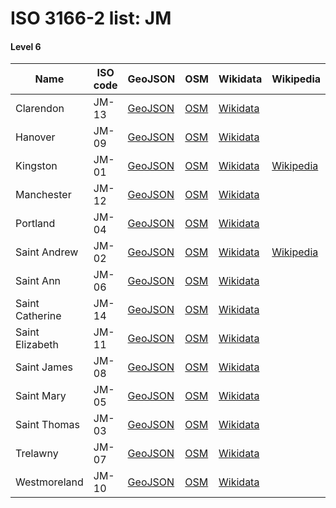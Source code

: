 # ISO 3166-2 list: JM


#### Level 6
Name | ISO code | GeoJSON | OSM | Wikidata | Wikipedia | population 
--- | --- | --- | --- | --- | --- | --- 
Clarendon | JM-13 | [GeoJSON](../../export/geojson/q7/iso2/JM/JM-13.geojson) | [OSM](https://www.openstreetmap.org/relation/1637035) | [Wikidata](https://www.wikidata.org/wiki/Q1095557) |  | 
Hanover | JM-09 | [GeoJSON](../../export/geojson/q7/iso2/JM/JM-09.geojson) | [OSM](https://www.openstreetmap.org/relation/319347) | [Wikidata](https://www.wikidata.org/wiki/Q1131779) |  | 
Kingston | JM-01 | [GeoJSON](../../export/geojson/q7/iso2/JM/JM-01.geojson) | [OSM](https://www.openstreetmap.org/relation/6577227) | [Wikidata](https://www.wikidata.org/wiki/Q1473680) | [Wikipedia](http://en.wikipedia.org/wiki/en%3AKingston%20Parish) | 
Manchester | JM-12 | [GeoJSON](../../export/geojson/q7/iso2/JM/JM-12.geojson) | [OSM](https://www.openstreetmap.org/relation/1637038) | [Wikidata](https://www.wikidata.org/wiki/Q920496) |  | 
Portland | JM-04 | [GeoJSON](../../export/geojson/q7/iso2/JM/JM-04.geojson) | [OSM](https://www.openstreetmap.org/relation/319344) | [Wikidata](https://www.wikidata.org/wiki/Q125148) |  | 
Saint Andrew | JM-02 | [GeoJSON](../../export/geojson/q7/iso2/JM/JM-02.geojson) | [OSM](https://www.openstreetmap.org/relation/6577862) | [Wikidata](https://www.wikidata.org/wiki/Q2212935) | [Wikipedia](http://en.wikipedia.org/wiki/en%3ASaint%20Andrew%20Parish%2C%20Jamaica) | 
Saint Ann | JM-06 | [GeoJSON](../../export/geojson/q7/iso2/JM/JM-06.geojson) | [OSM](https://www.openstreetmap.org/relation/319340) | [Wikidata](https://www.wikidata.org/wiki/Q1326284) |  | 
Saint Catherine | JM-14 | [GeoJSON](../../export/geojson/q7/iso2/JM/JM-14.geojson) | [OSM](https://www.openstreetmap.org/relation/1637037) | [Wikidata](https://www.wikidata.org/wiki/Q1473663) |  | 
Saint Elizabeth | JM-11 | [GeoJSON](../../export/geojson/q7/iso2/JM/JM-11.geojson) | [OSM](https://www.openstreetmap.org/relation/319352) | [Wikidata](https://www.wikidata.org/wiki/Q1473646) |  | 
Saint James | JM-08 | [GeoJSON](../../export/geojson/q7/iso2/JM/JM-08.geojson) | [OSM](https://www.openstreetmap.org/relation/319345) | [Wikidata](https://www.wikidata.org/wiki/Q1421939) |  | 
Saint Mary | JM-05 | [GeoJSON](../../export/geojson/q7/iso2/JM/JM-05.geojson) | [OSM](https://www.openstreetmap.org/relation/319343) | [Wikidata](https://www.wikidata.org/wiki/Q633565) |  | 
Saint Thomas | JM-03 | [GeoJSON](../../export/geojson/q7/iso2/JM/JM-03.geojson) | [OSM](https://www.openstreetmap.org/relation/319362) | [Wikidata](https://www.wikidata.org/wiki/Q1422332) |  | 
Trelawny | JM-07 | [GeoJSON](../../export/geojson/q7/iso2/JM/JM-07.geojson) | [OSM](https://www.openstreetmap.org/relation/319341) | [Wikidata](https://www.wikidata.org/wiki/Q1123340) |  | 
Westmoreland | JM-10 | [GeoJSON](../../export/geojson/q7/iso2/JM/JM-10.geojson) | [OSM](https://www.openstreetmap.org/relation/319351) | [Wikidata](https://www.wikidata.org/wiki/Q1440250) |  | 
